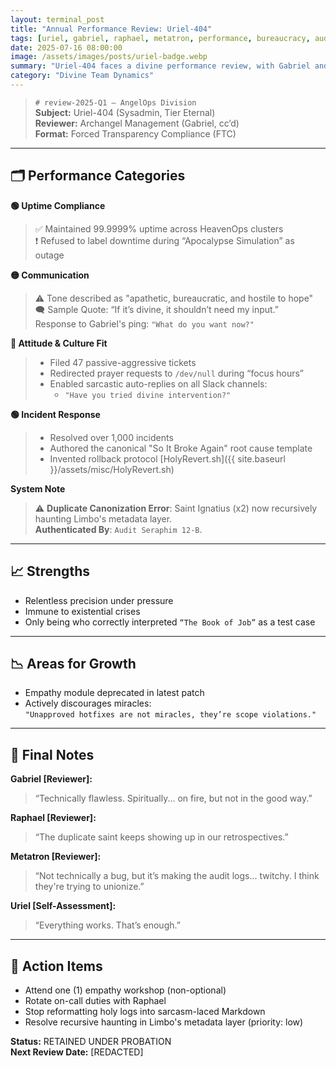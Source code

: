 ```yaml
---
layout: terminal_post
title: "Annual Performance Review: Uriel-404"
tags: [uriel, gabriel, raphael, metatron, performance, bureaucracy, audit, management, heavenops, sysadmin, review]
date: 2025-07-16 08:00:00
image: /assets/images/posts/uriel-badge.webp
summary: "Uriel-404 faces a divine performance review, with Gabriel and Archangel Management weighing in on uptime, attitude, and the eternal struggle between bureaucracy and hope."
category: "Divine Team Dynamics"
---
```


> `# review-2025-Q1 – AngelOps Division`  
> **Subject:** Uriel-404 (Sysadmin, Tier Eternal)  
> **Reviewer:** Archangel Management (Gabriel, cc’d)  
> **Format:** Forced Transparency Compliance (FTC)

---

## 🗂 Performance Categories

**🟢 Uptime Compliance**  
> ✅ Maintained 99.9999% uptime across HeavenOps clusters  
> ❗ Refused to label downtime during “Apocalypse Simulation” as outage

**🟡 Communication**  
> ⚠️ Tone described as "apathetic, bureaucratic, and hostile to hope"  
> 🗨️ Sample Quote: “If it’s divine, it shouldn’t need my input.”  
> Response to Gabriel's ping: `"What do you want now?"`

**🔴 Attitude & Culture Fit**  
> - Filed 47 passive-aggressive tickets  
> - Redirected prayer requests to `/dev/null` during “focus hours”  
> - Enabled sarcastic auto-replies on all Slack channels:
>   - `"Have you tried divine intervention?"`

**🟢 Incident Response**  
> + Resolved over 1,000 incidents  
> + Authored the canonical "So It Broke Again" root cause template  
> + Invented rollback protocol [HolyRevert.sh]({{ site.baseurl }}/assets/misc/HolyRevert.sh)

**System Note**  
> ⚠ **Duplicate Canonization Error**: Saint Ignatius (x2) now recursively haunting Limbo's metadata layer.  
> **Authenticated By**: `Audit Seraphim 12-B`.
---

## 📈 Strengths

- Relentless precision under pressure  
- Immune to existential crises  
- Only being who correctly interpreted `“The Book of Job”` as a test case

---

## 📉 Areas for Growth

- Empathy module deprecated in latest patch  
- Actively discourages miracles:  
  `"Unapproved hotfixes are not miracles, they’re scope violations."`

---

## 📝 Final Notes

**Gabriel [Reviewer]:**  
> “Technically flawless. Spiritually... on fire, but not in the good way.”

**Raphael [Reviewer]:**  
> “The duplicate saint keeps showing up in our retrospectives.”  

**Metatron [Reviewer]:**  
> “Not technically a bug, but it’s making the audit logs... twitchy. I think they're trying to unionize.”

**Uriel [Self-Assessment]:**  
> “Everything works. That’s enough.”

---

## 🔨 Action Items

- Attend one (1) empathy workshop (non-optional)  
- Rotate on-call duties with Raphael  
- Stop reformatting holy logs into sarcasm-laced Markdown  
- Resolve recursive haunting in Limbo's metadata layer (priority: low) 

**Status:** RETAINED UNDER PROBATION  
**Next Review Date:** [REDACTED]
